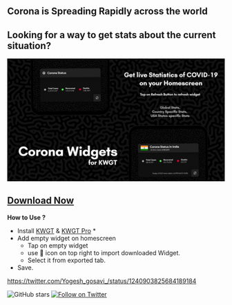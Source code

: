 ## Corona is Spreading Rapidly across the world
## Looking for a way to get stats about the current situation?

![Image of Global Widgets ](https://github.com/yogeshgosavi/Covid-Widgets-KWGT/raw/master/Images/covid19.png)

## [Download Now](https://github.com/yogeshgosavi/Covid-Widgets-KWGT/releases/tag/3) 

**How to Use ?**

* Install [KWGT](https://play.google.com/store/apps/details?id=org.kustom.widget) & [KWGT Pro](https://play.google.com/store/apps/details?id=org.kustom.widget.pro) *
* Add empty widget on homescreen
	* Tap on empty widget
	* use 📁 icon on top right to import downloaded Widget.
	* Select it from exported tab.
* Save.


https://twitter.com/Yogesh_gosavi_/status/1240903825684189184

![GitHub stars](https://img.shields.io/github/stars/yogeshgosavi/Covid-Widgets-KWGT?style=social) 
[![Follow on Twitter](https://img.shields.io/twitter/follow/Yogesh_gosavi_?style=social)](https://twitter.com/Yogesh_gosavi_)


